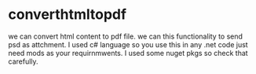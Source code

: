 # converthtmltopdf
we can convert html content to pdf file.
we can this functionality to send psd as attchment.
I used c# language so you use this in any .net code just need mods as your requirnmwents.
I used some nuget pkgs so check that carefully.
